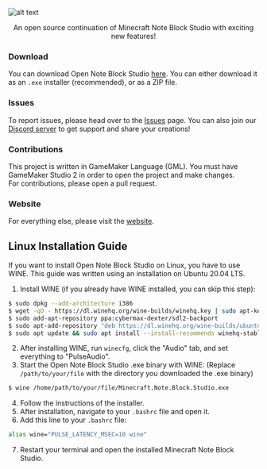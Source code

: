 ![alt text](https://i.imgur.com/1RYhYFU.png)
<p align="center">
An open source continuation of Minecraft Note Block Studio with exciting new features!
</p>

### Download
You can download Open Note Block Studio [here](https://hielkeminecraft.github.io/OpenNoteBlockStudio/).
You can either download it as an `.exe` installer (recommended), or as a ZIP file.

### Issues
To report issues, please head over to the [Issues](https://github.com/HielkeMinecraft/OpenNoteBlockStudio/issues) page.
You can also join our [Discord server](https://discord.gg/w35BqQp) to get support and share your creations!

### Contributions
This project is written in GameMaker Language (GML). You must have GameMaker Studio 2 in order to open the project and make changes.  
For contributions, please open a pull request.

### Website
For everything else, please visit the [website](https://hielkeminecraft.github.io/OpenNoteBlockStudio/).

## Linux Installation Guide
If you want to install Open Note Block Studio on Linux, you have to use WINE. This guide was written using an installation on Ubuntu 20.04 LTS.

1. Install WINE (if you already have WINE installed, you can skip this step):
```sh
$ sudo dpkg --add-architecture i386
$ wget -qO - https://dl.winehq.org/wine-builds/winehq.key | sudo apt-key add -
$ sudo add-apt-repository ppa:cybermax-dexter/sdl2-backport
$ sudo apt-add-repository "deb https://dl.winehq.org/wine-builds/ubuntu $(lsb_release -cs) main"
$ sudo apt update && sudo apt install --install-recommends winehq-stable
```
2. After installing WINE, run `winecfg`, click the "Audio" tab, and set everything to "PulseAudio".
3. Start the Open Note Block Studio .exe binary with WINE: (Replace `/path/to/your/file` with the directory you downloaded the .exe binary)
```sh
$ wine /home/path/to/your/file/Minecraft.Note.Block.Studio.exe
```
4. Follow the instructions of the installer.
5. After installation, navigate to your `.bashrc` file and open it.
6. Add this line to your `.bashrc` file:
```sh
alias wine="PULSE_LATENCY_MSEC=10 wine"
```
7. Restart your terminal and open the installed Minecraft Note Block Studio.

